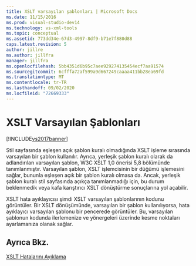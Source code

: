 ```yaml
---
title: XSLT varsayılan şablonları | Microsoft Docs
ms.date: 11/15/2016
ms.prod: visual-studio-dev14
ms.technology: vs-xml-tools
ms.topic: conceptual
ms.assetid: 773dd34e-67d3-4997-8df9-b71e7f880d88
caps.latest.revision: 5
author: jillre
ms.author: jillfra
manager: jillfra
ms.openlocfilehash: 5bb4351d6b95c7aee929274135454ecf7aa91574
ms.sourcegitcommit: 6cfffa72af599a9d667249caaaa411bb28ea69fd
ms.translationtype: MT
ms.contentlocale: tr-TR
ms.lasthandoff: 09/02/2020
ms.locfileid: "72669333"
---
```

# <a name="xslt-default-templates"></a>XSLT Varsayılan Şablonları
[!INCLUDE[vs2017banner](../includes/vs2017banner.md)]

Stil sayfasında eşleşen açık şablon kuralı olmadığında XSLT işleme sırasında varsayılan bir şablon kullanılır. Ayrıca, yerleşik şablon kuralı olarak da adlandırılan varsayılan şablon, W3C XSLT 1,0 önerisi 5,8 bölümünde tanımlanmıştır. Varsayılan şablon, XSLT işlemcisinin bir düğümü işlemesini sağlar, bununla eşleşen açık bir şablon kuralı olmasa da. Ancak, yerleşik şablon kuralı stil sayfasında açıkça tanımlanmadığı için, bu durum beklenmedik veya kafa karıştırıcı XSLT dönüştürme sonuçlarına yol açabilir.

 XSLT hata ayıklayıcısı şimdi XSLT varsayılan şablonlarının kodunu görüntüler. Bir XSLT dönüşümünde, varsayılan bir şablon kullanılıyorsa, hata ayıklayıcı varsayılan şablonu bir pencerede görüntüler. Bu, varsayılan şablonun kodunda ilerlemenize ve yönergeleri üzerinde kesme noktaları ayarlamanıza olanak sağlar.

## <a name="see-also"></a>Ayrıca Bkz.
 [XSLT Hatalarını Ayıklama](../xml-tools/debugging-xslt.md)

